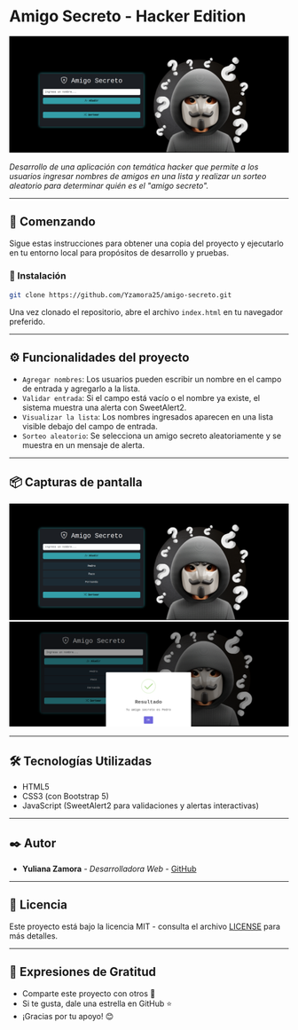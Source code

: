 # Amigo Secreto - Hacker Edition

<p align="left">
   <img src="./assets/img/portada.png">
</p>

_Desarrollo de una aplicación con temática hacker que permite a los usuarios ingresar nombres de amigos en una lista y realizar un sorteo aleatorio para determinar quién es el "amigo secreto"._

---
## 🚀 Comenzando

Sigue estas instrucciones para obtener una copia del proyecto y ejecutarlo en tu entorno local para propósitos de desarrollo y pruebas.

### 🔧 Instalación

```sh
git clone https://github.com/Yzamora25/amigo-secreto.git
```

Una vez clonado el repositorio, abre el archivo `index.html` en tu navegador preferido.

---

## ⚙️ Funcionalidades del proyecto

- `Agregar nombres`: Los usuarios pueden escribir un nombre en el campo de entrada y agregarlo a la lista.
- `Validar entrada`: Si el campo está vacío o el nombre ya existe, el sistema muestra una alerta con SweetAlert2.
- `Visualizar la lista`: Los nombres ingresados aparecen en una lista visible debajo del campo de entrada.
- `Sorteo aleatorio`: Se selecciona un amigo secreto aleatoriamente y se muestra en un mensaje de alerta.

---

## 📦 Capturas de pantalla

![Vista Principal](./assets/img/listado.png)  
![Resultado del Sorteo](./assets/img/resultado.png)  

---

## 🛠️ Tecnologías Utilizadas

- HTML5
- CSS3 (con Bootstrap 5)
- JavaScript (SweetAlert2 para validaciones y alertas interactivas)

---

## ✒️ Autor

* **Yuliana Zamora** - *Desarrolladora Web* - [GitHub](https://github.com/Yzamora25)

---

## 📜 Licencia  
Este proyecto está bajo la licencia MIT - consulta el archivo [LICENSE](LICENSE) para más detalles.

---

## 🎁 Expresiones de Gratitud

* Comparte este proyecto con otros 📢
* Si te gusta, dale una estrella en GitHub ⭐
* ¡Gracias por tu apoyo! 😊

